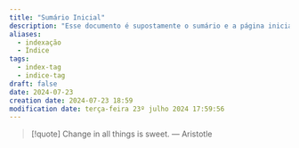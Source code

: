 ```yaml
---
title: "Sumário Inicial"
description: "Esse documento é supostamente o sumário e a página inicial de todo o meu site baseado nas anotações do Obsidian."
aliases:
  - indexação
  - Índice
tags:
  - index-tag
  - indice-tag
draft: false
date: 2024-07-23
creation date: 2024-07-23 18:59
modification date: terça-feira 23º julho 2024 17:59:56
---
```


> [!quote] Change in all things is sweet.
> — Aristotle



